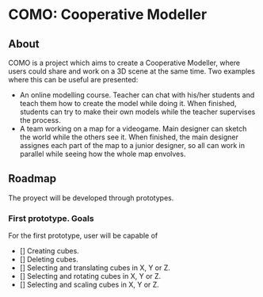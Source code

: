 COMO: Cooperative Modeller
====

## About
COMO is a project which aims to create a Cooperative Modeller, where users could share and work on a 3D scene at the same time. Two examples where this can be useful are presented:
* An online modelling course. Teacher can chat with his/her students and teach them how to create the model while doing it. When finished, students can try to make their own models while the teacher supervises the process.
* A team working on a map for a videogame. Main designer can sketch the world while the others see it. When finished, the main designer assignes each part of the map to a junior designer, so all can work in parallel while seeing how the whole map envolves.

## Roadmap
The proyect will be developed through prototypes.

### First prototype. Goals
For the first prototype, user will be capable of
- [] Creating cubes.
- [] Deleting cubes.
- [] Selecting and translating cubes in X, Y or Z.
- [] Selecting and rotating cubes in X, Y or Z.
- [] Selecting and scaling cubes in X, Y or Z.
